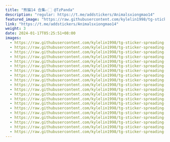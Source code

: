 ```yaml
---
title: "熊猫14 合集👉🏻 @TzPanda"
description: "regular: https://t.me/addstickers/Animalsxiongmao14"
featured_image: "https://raw.githubusercontent.com/kylelin1998/tg-sticker-spreading-worldwide-images/main/img/e859ee0f-c52b-4b1d-8505-a1c45b80ea80.jpg"
link: "https://t.me/addstickers/Animalsxiongmao14"
weight: 3
date: 2024-01-17T05:25:51+08:00
images:
  - https://raw.githubusercontent.com/kylelin1998/tg-sticker-spreading-worldwide-images/main/img/e859ee0f-c52b-4b1d-8505-a1c45b80ea80.jpg
  - https://raw.githubusercontent.com/kylelin1998/tg-sticker-spreading-worldwide-images/main/img/ee75adf0-ffa0-4813-a2e8-89a4397de7a2.jpg
  - https://raw.githubusercontent.com/kylelin1998/tg-sticker-spreading-worldwide-images/main/img/bc9bf04a-7763-4963-bcb1-722994c5dfae.jpg
  - https://raw.githubusercontent.com/kylelin1998/tg-sticker-spreading-worldwide-images/main/img/7469c9d0-992a-4238-a0ae-b7aaef59a2ac.jpg
  - https://raw.githubusercontent.com/kylelin1998/tg-sticker-spreading-worldwide-images/main/img/ce5e35cc-f076-4306-959d-002f69ec8fb7.jpg
  - https://raw.githubusercontent.com/kylelin1998/tg-sticker-spreading-worldwide-images/main/img/f00f34e2-7645-4c62-891e-2a2d4a1572ea.jpg
  - https://raw.githubusercontent.com/kylelin1998/tg-sticker-spreading-worldwide-images/main/img/468d59a1-e6b5-46cb-9cb1-ab49a09bef9d.jpg
  - https://raw.githubusercontent.com/kylelin1998/tg-sticker-spreading-worldwide-images/main/img/6ca03165-88f0-4805-850c-138c08308b6e.jpg
  - https://raw.githubusercontent.com/kylelin1998/tg-sticker-spreading-worldwide-images/main/img/ed26ed94-8e13-46eb-8cca-b83c43bc6076.jpg
  - https://raw.githubusercontent.com/kylelin1998/tg-sticker-spreading-worldwide-images/main/img/5340ad41-700b-481f-b684-0fc8128d1cc0.jpg
  - https://raw.githubusercontent.com/kylelin1998/tg-sticker-spreading-worldwide-images/main/img/c5819a11-efba-4923-9041-afa09bc2f2f8.jpg
  - https://raw.githubusercontent.com/kylelin1998/tg-sticker-spreading-worldwide-images/main/img/a0f27ab8-b24b-45a1-ac2f-80d10699907d.jpg
  - https://raw.githubusercontent.com/kylelin1998/tg-sticker-spreading-worldwide-images/main/img/33e10d8c-e0fd-4b8b-b8c2-fd8f1e8646f5.jpg
  - https://raw.githubusercontent.com/kylelin1998/tg-sticker-spreading-worldwide-images/main/img/5b972259-fdb2-458e-900f-5c5dbe6e7e28.jpg
  - https://raw.githubusercontent.com/kylelin1998/tg-sticker-spreading-worldwide-images/main/img/beb31d62-7078-4b49-8bfe-675c1dc32df8.jpg
  - https://raw.githubusercontent.com/kylelin1998/tg-sticker-spreading-worldwide-images/main/img/13af2d93-f5e9-41da-9293-bc7f1d2563bc.jpg
  - https://raw.githubusercontent.com/kylelin1998/tg-sticker-spreading-worldwide-images/main/img/4de55e7a-8fea-40b1-b46b-7ac818cf678a.jpg
  - https://raw.githubusercontent.com/kylelin1998/tg-sticker-spreading-worldwide-images/main/img/733e1e27-5892-409f-8a9c-07db729e6cf1.jpg
  - https://raw.githubusercontent.com/kylelin1998/tg-sticker-spreading-worldwide-images/main/img/6d1cef12-dd40-4779-9a94-98c7fbebdeb4.jpg
  - https://raw.githubusercontent.com/kylelin1998/tg-sticker-spreading-worldwide-images/main/img/40164549-c1a8-48a5-9d84-16ac07eec5f3.jpg
---
```

